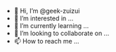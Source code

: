 - 👋 Hi, I’m @geek-zuizui
- 👀 I’m interested in ...
- 🌱 I’m currently learning ...
- 💞️ I’m looking to collaborate on ...
- 📫 How to reach me ...

<!---
geek-zuizui/geek-zuizui is a ✨ special ✨ repository because its `README.md` (this file) appears on your GitHub profile.
You can click the Preview link to take a look at your changes.
--->
